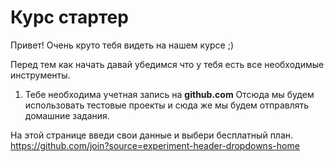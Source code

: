 # Курс стартер

Привет! 
Очень круто тебя видеть на нашем курсе ;) 

Перед тем как начать давай убедимся что у тебя есть все необходимые инструменты. 

1. Тебе необходима учетная запись на **github.com**
Отсюда мы будем использовать тестовые проекты и сюда же мы будем отправлять домашние задания.

На этой странице введи свои данные и выбери бесплатный план. 
https://github.com/join?source=experiment-header-dropdowns-home


